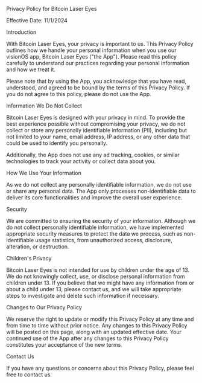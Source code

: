 
Privacy Policy for Bitcoin Laser Eyes

Effective Date: 11/1/2024

Introduction

With Bitcoin Laser Eyes, your privacy is important to us. This Privacy Policy outlines how we handle your personal information when you use our visionOS app, Bitcoin Laser Eyes ("the App"). Please read this policy carefully to understand our practices regarding your personal information and how we treat it.

Please note that by using the App, you acknowledge that you have read, understood, and agreed to be bound by the terms of this Privacy Policy. If you do not agree to this policy, please do not use the App.

Information We Do Not Collect

Bitcoin Laser Eyes is designed with your privacy in mind. To provide the best experience possible without compromising your privacy, we do not collect or store any personally identifiable information (PII), including but not limited to your name, email address, IP address, or any other data that could be used to identify you personally.

Additionally, the App does not use any ad tracking, cookies, or similar technologies to track your activity or collect data about you.

How We Use Your Information

As we do not collect any personally identifiable information, we do not use or share any personal data. The App only processes non-identifiable data to deliver its core functionalities and improve the overall user experience.

Security

We are committed to ensuring the security of your information. Although we do not collect personally identifiable information, we have implemented appropriate security measures to protect the data we process, such as non-identifiable usage statistics, from unauthorized access, disclosure, alteration, or destruction.

Children's Privacy

Bitcoin Laser Eyes is not intended for use by children under the age of 13. We do not knowingly collect, use, or disclose personal information from children under 13. If you believe that we might have any information from or about a child under 13, please contact us, and we will take appropriate steps to investigate and delete such information if necessary.

Changes to Our Privacy Policy

We reserve the right to update or modify this Privacy Policy at any time and from time to time without prior notice. Any changes to this Privacy Policy will be posted on this page, along with an updated effective date. Your continued use of the App after any changes to this Privacy Policy constitutes your acceptance of the new terms.

Contact Us

If you have any questions or concerns about this Privacy Policy, please feel free to contact us.
